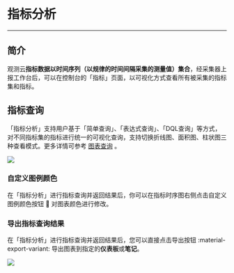 # 指标分析
---

## 简介

观测云**指标数据以时间序列（以规律的时间间隔采集的测量值）集合**，经采集器上报工作台后，可以在控制台的「指标」页面，以可视化方式查看所有被采集的指标集和指标。

## 指标查询

「指标分析」支持用户基于「简单查询」、「表达式查询」、「DQL查询」等方式，对不同指标集的指标进行统一的可视化查询，支持切换折线图、面积图、柱状图三种查看模式。更多详情可参考 [图表查询](../scene/visual-chart/chart-query.md#query) 。

![](img/4.changelog_1.2.png)

### 自定义图例颜色

在「指标分析」进行指标查询并返回结果后，你可以在指标时序图右侧点击自定义图例颜色按钮 :art: 对图表颜色进行修改。

### 导出指标查询结果

在「指标分析」进行指标查询并返回结果后，您可以直接点击导出按钮 :material-export-variant: 导出图表到指定的**仪表板**或**笔记**。

![](img/11.metrics_2.gif)
